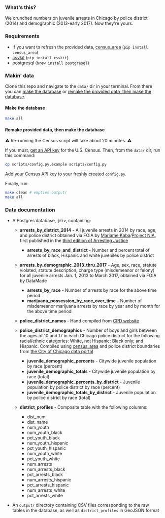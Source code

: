 ### What's this?

We crunched numbers on juvenile arrests in Chicago by police district (2014) and demographic (2013-early 2017). Now they're yours.

### Requirements

- If you want to refresh the provided data, [census_area](https://github.com/datamade/census_area) (`pip install census_area`)
- [csvkit](https://github.com/wireservice/csvkit) (`pip install csvkit`)
- postgresql (`brew install postgresql`)

### Makin' data

Clone this repo and navigate to the `data/` dir in your terminal. From there you can [make the database](#make-the-database) or [remake the provided data, then make the database](#remake-provided-data-then-make-the-database).

#### Make the database

```bash
make all
```

#### Remake provided data, then make the database

⚠️ Re-running the Census script will take about 20 minutes. ⚠️ 

If you must, [get an API key](http://api.census.gov/data/key_signup.html) for the U.S. Census. Then, from the `data/` dir, run this command:

```bash
cp scripts/config.py.example scripts/config.py
```

Add your Census API key to your freshly created `config.py`. 

Finally, run:

```bash
make clean # empties output/  
make all
```

### Data documentation

- A Postgres database, `jdiv`, containing:
    - **arrests_by_district_2014** - All juvenile arrests in 2014 by race, age, and police district obtained via FOIA by [Mariame Kaba](http://mariamekaba.com/)/[Project NIA](http://www.project-nia.org/), first published in the [third edition of Arresting Justice](https://chiyouthjustice.files.wordpress.com/2015/11/cpd-juvenile-arrest-stats-2013-2014rev.pdf)
        - **arrests_by_race_and_district** - Number and percent total of arrests of black, Hispanic and white juveniles by police district

    - **arrests_by_demographic_2013_thru_2017** - Age, sex, race, statute violated, statute description, charge type (misdemeanor or felony) for all juvenile arrests Jan. 1, 2013 to March 2017, obtained via FOIA by DataMade
        - **arrests_by_race** - Number of arrests by race for the above time period
        - **marijuana_possession_by_race_over_time** - Number of misdemeanor marijuana arrests by race by year and by month for the above time period

    - **police_district_names** - Hand compiled from [CPD website](http://home.chicagopolice.org/community/districts/)
    
    - **police_district_demographics** - Number of boys and girls between the ages of 10 and 17 in each Chicago police district for the following racial/ethnic categories: White, not Hispanic; Black only; and Hispanic. Compiled using [census_area](https://github.com/datamade/census_area) and police district boundaries from [the City of Chicago data portal](https://data.cityofchicago.org/Public-Safety/Boundaries-Police-Districts-current-/fthy-xz3r)
        - **juvenile_demographic_percents** - Citywide juvenile population by race (percent)
        - **juvenile_demographic_totals** - Citywide juvenile population by race (total)
        - **juvenile_demographic_percents_by_district** - Juvenile population by police district by race (percent)
        - **juvenile_demographic_totals_by_district** - Juvenile population by police district by race (total)

    - **district_profiles** - Composite table with the following columns:
        - dist_num
        - dist_name
        - num_youth
        - num_youth_black
        - pct_youth_black
        - num_youth_hispanic
        - pct_youth_hispanic
        - num_youth_white
        - pct_youth_white
        - num_arrests
        - num_arrests_black
        - pct_arrests_black
        - num_arrests_hispanic
        - pct_arrests_hispanic
        - num_arrests_white
        - pct_arrests_white

- An `output/` directory containing CSV files corresponding to the raw tables in the database, as well as `district_profiles` in GeoJSON format
